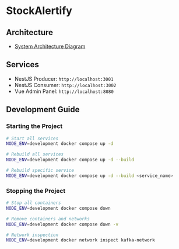 # StockAlertify

## Architecture

- [System Architecture Diagram](https://excalidraw.com/#json=rbku98aqWTy0jdCNtAdcq,Qe2aDkPmktc5xiHQNLgH9Q)

## Services

- NestJS Producer: `http://localhost:3001`
- NestJS Consumer: `http://localhost:3002`
- Vue Admin Panel: `http://localhost:8080`

## Development Guide

### Starting the Project

```bash
# Start all services
NODE_ENV=development docker compose up -d

# Rebuild all services
NODE_ENV=development docker compose up -d --build

# Rebuild specific service
NODE_ENV=development docker compose up -d --build <service_name>
```

### Stopping the Project

```bash
# Stop all containers
NODE_ENV=development docker compose down

# Remove containers and networks
NODE_ENV=development docker compose down -v

# Network inspection
NODE_ENV=development docker network inspect kafka-network
```
